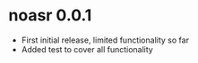 # noasr 0.0.1

* First initial release, limited functionality so far
* Added test to cover all functionality
